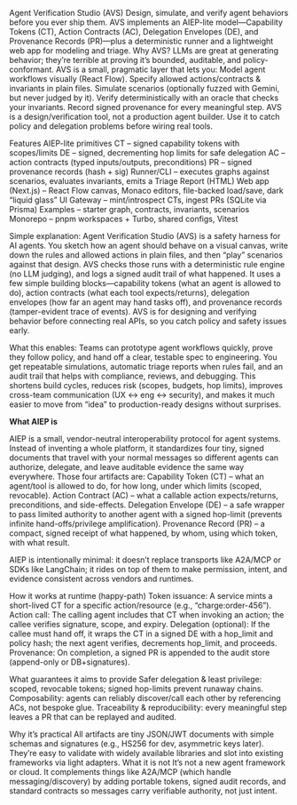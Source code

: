 Agent Verification Studio (AVS)
Design, simulate, and verify agent behaviors before you ever ship them.
AVS implements an AIEP-lite model—Capability Tokens (CT), Action Contracts (AC), Delegation Envelopes (DE), and Provenance Records (PR)—plus a deterministic runner and a lightweight web app for modeling and triage.
Why AVS?
LLMs are great at generating behavior; they’re terrible at proving it’s bounded, auditable, and policy-conformant. AVS is a small, pragmatic layer that lets you:
Model agent workflows visually (React Flow).
Specify allowed actions/contracts & invariants in plain files.
Simulate scenarios (optionally fuzzed with Gemini, but never judged by it).
Verify deterministically with an oracle that checks your invariants.
Record signed provenance for every meaningful step.
AVS is a design/verification tool, not a production agent builder. Use it to catch policy and delegation problems before wiring real tools.

Features
    AIEP-lite primitives
      CT – signed capability tokens with scopes/limits
      DE – signed, decrementing hop limits for safe delegation
      AC – action contracts (typed inputs/outputs, preconditions)
      PR – signed provenance records (hash + sig)
    Runner/CLI – executes graphs against scenarios, evaluates invariants, emits a Triage Report (HTML)
    Web app (Next.js) – React Flow canvas, Monaco editors, file-backed load/save, dark “liquid glass” UI
    Gateway – mint/introspect CTs, ingest PRs (SQLite via Prisma)
    Examples – starter graph, contracts, invariants, scenarios
    Monorepo – pnpm workspaces + Turbo, shared configs, Vitest




Simple explanation:
Agent Verification Studio (AVS) is a safety harness for AI agents. You sketch how an agent should behave on a visual canvas, write down the rules and allowed actions in plain files, and then “play” scenarios against that design. AVS checks those runs with a deterministic rule engine (no LLM judging), and logs a signed audit trail of what happened. It uses a few simple building blocks—capability tokens (what an agent is allowed to do), action contracts (what each tool expects/returns), delegation envelopes (how far an agent may hand tasks off), and provenance records (tamper-evident trace of events). AVS is for designing and verifying behavior before connecting real APIs, so you catch policy and safety issues early.



What this enables:
Teams can prototype agent workflows quickly, prove they follow policy, and hand off a clear, testable spec to engineering. You get repeatable simulations, automatic triage reports when rules fail, and an audit trail that helps with compliance, reviews, and debugging. This shortens build cycles, reduces risk (scopes, budgets, hop limits), improves cross-team communication (UX ↔︎ eng ↔︎ security), and makes it much easier to move from “idea” to production-ready designs without surprises.



**What AIEP is**


AIEP is a small, vendor-neutral interoperability protocol for agent systems. Instead of inventing a whole platform, it standardizes four tiny, signed documents that travel with your normal messages so different agents can authorize, delegate, and leave auditable evidence the same way everywhere. Those four artifacts are:
    Capability Token (CT) – what an agent/tool is allowed to do, for how long, under which limits (scoped, revocable).
    Action Contract (AC) – what a callable action expects/returns, preconditions, and side-effects.
    Delegation Envelope (DE) – a safe wrapper to pass limited authority to another agent with a signed hop-limit (prevents infinite hand-offs/privilege amplification).
    Provenance Record (PR) – a compact, signed receipt of what happened, by whom, using which token, with what result.

AIEP is intentionally minimal: it doesn’t replace transports like A2A/MCP or SDKs like LangChain; it rides on top of them to make permission, intent, and evidence consistent across vendors and runtimes.

How it works at runtime (happy-path)
    Token issuance: A service mints a short-lived CT for a specific action/resource (e.g., “charge:order-456”).
    Action call: The calling agent includes that CT when invoking an action; the callee verifies signature, scope, and expiry.
    Delegation (optional): If the callee must hand off, it wraps the CT in a signed DE with a hop_limit and policy hash; the next agent verifies, decrements hop_limit, and proceeds.
    Provenance: On completion, a signed PR is appended to the audit store (append-only or DB+signatures).

What guarantees it aims to provide
    Safer delegation & least privilege: scoped, revocable tokens; signed hop-limits prevent runaway chains.
    Composability: agents can reliably discover/call each other by referencing ACs, not bespoke glue.
    Traceability & reproducibility: every meaningful step leaves a PR that can be replayed and audited.

Why it’s practical
All artifacts are tiny JSON/JWT documents with simple schemas and signatures (e.g., HS256 for dev, asymmetric keys later). They’re easy to validate with widely available libraries and slot into existing frameworks via light adapters.
What it is not
It’s not a new agent framework or cloud. It complements things like A2A/MCP (which handle messaging/discovery) by adding portable tokens, signed audit records, and standard contracts so messages carry verifiable authority, not just intent.
